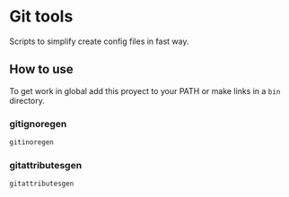 # Git tools

Scripts to simplify create config files in fast way.

## How to use

To get work in global add this proyect to your PATH or make links in a `bin` directory.

### gitignoregen

```bash
gitinoregen
```

### gitattributesgen

```bash
gitattributesgen
```
 
